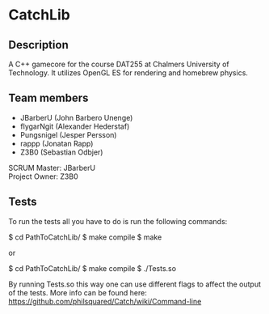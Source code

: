 CatchLib
========

Description
-----------

A C++ gamecore for the course DAT255 at Chalmers University of Technology. It utilizes OpenGL ES for rendering and homebrew physics.


Team members
------------

* JBarberU (John Barbero Unenge)
* flygarNgit (Alexander Hederstaf)
* Pungsnigel (Jesper Persson)
* rappp (Jonatan Rapp)
* Z3B0 (Sebastian Odbjer)

SCRUM Master: JBarberU  
Project Owner: Z3B0


Tests
-----

To run the tests all you have to do is run the following commands:  
  
$ cd PathToCatchLib/
$ make compile
$ make

or 

$ cd PathToCatchLib/
$ make compile
$ ./Tests.so 

By running Tests.so this way one can use different flags to affect the output of the tests. More info can be found here: https://github.com/philsquared/Catch/wiki/Command-line
